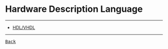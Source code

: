 # Hardware Description Language

---

- [HDL/VHDL](./HDL.md)

---

[<kbd> Back </kbd>](./../../readme.md)
